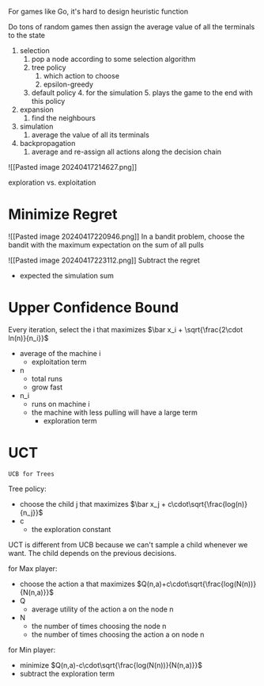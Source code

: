 For games like Go, it's hard to design heuristic function

Do tons of random games then assign the average value of all the terminals to the state

1. selection
	1. pop a node according to some selection algorithm
	2. tree policy
		1. which action to choose
		2. epsilon-greedy
	3. default policy
		4. for the simulation
		5. plays the game to the end with this policy
2. expansion
	1. find the neighbours
3. simulation
	1. average the value of all its terminals
4. backpropagation
	1. average and re-assign all actions along the decision chain

![[Pasted image 20240417214627.png]]

exploration vs. exploitation

# Minimize Regret
![[Pasted image 20240417220946.png]]
In a bandit problem, choose the bandit with the maximum expectation on the sum of all pulls

![[Pasted image 20240417223112.png]]
Subtract the regret
- expected the simulation sum

# Upper Confidence Bound
Every iteration, select the i that maximizes
$\bar x_i + \sqrt{\frac{2\cdot ln(n)}{n_i}}$

- average of the machine i
	- exploitation term
- n
	- total runs
	- grow fast
- n_i
	- runs on machine i
	- the machine with less pulling will have a large term
		- exploration term

# UCT
	UCB for Trees

Tree policy:
- choose the child j that maximizes $\bar x_j + c\cdot\sqrt{\frac{log(n)}{n_j}}$
- c
	- the exploration constant

UCT is different from UCB because we can't sample a child whenever we want. The child depends on the previous decisions.

for Max player:
- choose the action a that maximizes $Q(n,a)+c\cdot\sqrt{\frac{log(N(n))}{N(n,a)}}$
- Q
	- average utility of the action a on the node n
- N
	- the number of times choosing the node n
	- the number of times choosing the action a on node n

for Min player:
- minimize $Q(n,a)-c\cdot\sqrt{\frac{log(N(n))}{N(n,a)}}$
- subtract the exploration term